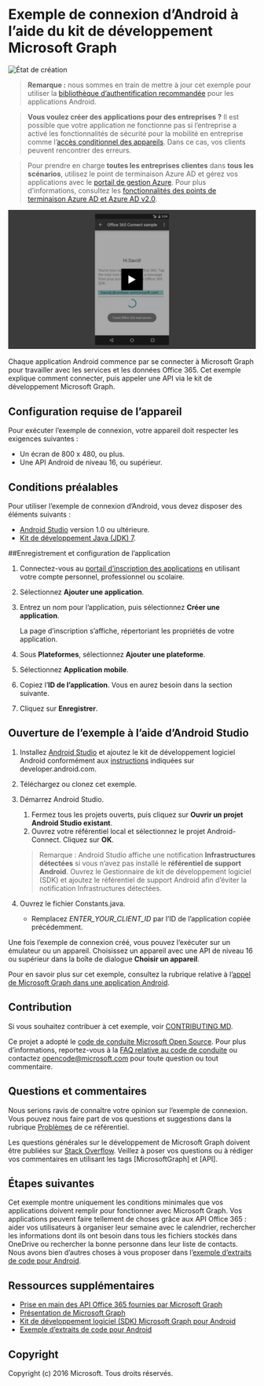 # <a name="connect-sample-for-android-using-the-microsoft-graph-sdk"></a>Exemple de connexion d’Android à l’aide du kit de développement Microsoft Graph

![État de création](https://ricalo.visualstudio.com/_apis/public/build/definitions/06256fa7-d8e5-4ca0-8639-7c00eb6f1fe9/6/badge "État de création")

>**Remarque :** nous sommes en train de mettre à jour cet exemple pour utiliser la [bibliothèque d’authentification recommandée](https://docs.microsoft.com/fr-fr/azure/active-directory/develop/active-directory-v2-libraries#compatible-client-libraries) pour les applications Android.


> **Vous voulez créer des applications pour des entreprises ?** Il est possible que votre application ne fonctionne pas si l’entreprise a activé les fonctionnalités de sécurité pour la mobilité en entreprise comme l’<a href="https://azure.microsoft.com/fr-fr/documentation/articles/active-directory-conditional-access-device-policies/" target="_newtab">accès conditionnel des appareils</a>. Dans ce cas, vos clients peuvent rencontrer des erreurs. 

> Pour prendre en charge **toutes les entreprises clientes** dans **tous les scénarios**, utilisez le point de terminaison Azure AD et gérez vos applications avec le [portail de gestion Azure](https://aka.ms/aadapplist). Pour plus d’informations, consultez les [fonctionnalités des points de terminaison Azure AD et Azure AD v2.0](https://graph.microsoft.io/docs/authorization/auth_overview#deciding-between-azure-ad-and-the-v2-authentication-endpoint).

[![Exemple de connexion Microsoft Graph](../readme-images/O365-Android-Connect-video_play_icon.png)](https://www.youtube.com/watch?v=3IQIDFrqhY4 "Cliquez ici pour voir l’exemple en action")

Chaque application Android commence par se connecter à Microsoft Graph pour travailler avec les services et les données Office 365. Cet exemple explique comment connecter, puis appeler une API via le kit de développement Microsoft Graph.

## <a name="device-requirements"></a>Configuration requise de l’appareil

Pour exécuter l’exemple de connexion, votre appareil doit respecter les exigences suivantes :

* Un écran de 800 x 480, ou plus.
* Une API Android de niveau 16, ou supérieur.
 
## <a name="prerequisites"></a>Conditions préalables

Pour utiliser l’exemple de connexion d’Android, vous devez disposer des éléments suivants :

* [Android Studio](http://developer.android.com/sdk/index.html) version 1.0 ou ultérieure.
* [Kit de développement Java (JDK) 7](http://www.oracle.com/technetwork/java/javase/downloads/jdk7-downloads-1880260.html).

<a name="register"></a>
##<a name="register-and-configure-the-app"></a>Enregistrement et configuration de l’application

1. Connectez-vous au [portail d’inscription des applications](https://apps.dev.microsoft.com/) en utilisant votre compte personnel, professionnel ou scolaire.
2. Sélectionnez **Ajouter une application**.
3. Entrez un nom pour l’application, puis sélectionnez **Créer une application**.
    
    La page d’inscription s’affiche, répertoriant les propriétés de votre application.
 
4. Sous **Plateformes**, sélectionnez **Ajouter une plateforme**.
5. Sélectionnez **Application mobile**.
6. Copiez l’**ID de l’application**. Vous en aurez besoin dans la section suivante.
7. Cliquez sur **Enregistrer**.
  
## <a name="open-the-sample-using-android-studio"></a>Ouverture de l’exemple à l’aide d’Android Studio

1. Installez [Android Studio](http://developer.android.com/sdk/index.html) et ajoutez le kit de développement logiciel Android conformément aux [instructions](http://developer.android.com/sdk/installing/adding-packages.html) indiquées sur developer.android.com.
2. Téléchargez ou clonez cet exemple.
3. Démarrez Android Studio.
    1. Fermez tous les projets ouverts, puis cliquez sur **Ouvrir un projet Android Studio existant**.
    2. Ouvrez votre référentiel local et sélectionnez le projet Android-Connect. Cliquez sur **OK**.
    
    > Remarque : Android Studio affiche une notification **Infrastructures détectées** si vous n’avez pas installé le **référentiel de support Android**. Ouvrez le Gestionnaire de kit de développement logiciel (SDK) et ajoutez le référentiel de support Android afin d’éviter la notification Infrastructures détectées.
4. Ouvrez le fichier Constants.java.
    * Remplacez *ENTER_YOUR_CLIENT_ID* par l’ID de l’application copiée précédemment.

Une fois l’exemple de connexion créé, vous pouvez l’exécuter sur un émulateur ou un appareil. Choisissez un appareil avec une API de niveau 16 ou supérieur dans la boîte de dialogue **Choisir un appareil**.

Pour en savoir plus sur cet exemple, consultez la rubrique relative à l’[appel de Microsoft Graph dans une application Android](https://graph.microsoft.io/en-us/docs/platform/android).

<a name="contributing"></a>
## <a name="contributing"></a>Contribution ##

Si vous souhaitez contribuer à cet exemple, voir [CONTRIBUTING.MD](/CONTRIBUTING.md).

Ce projet a adopté le [code de conduite Microsoft Open Source](https://opensource.microsoft.com/codeofconduct/). Pour plus d’informations, reportez-vous à la [FAQ relative au code de conduite](https://opensource.microsoft.com/codeofconduct/faq/) ou contactez [opencode@microsoft.com](mailto:opencode@microsoft.com) pour toute question ou tout commentaire.

## <a name="questions-and-comments"></a>Questions et commentaires

Nous serions ravis de connaître votre opinion sur l’exemple de connexion. Vous pouvez nous faire part de vos questions et suggestions dans la rubrique [Problèmes](issues) de ce référentiel.

Les questions générales sur le développement de Microsoft Graph doivent être publiées sur [Stack Overflow](http://stackoverflow.com/questions/tagged/MicrosoftGraph+API). Veillez à poser vos questions ou à rédiger vos commentaires en utilisant les tags [MicrosoftGraph] et [API].

## <a name="next-steps"></a>Étapes suivantes

Cet exemple montre uniquement les conditions minimales que vos applications doivent remplir pour fonctionner avec Microsoft Graph. Vos applications peuvent faire tellement de choses grâce aux API Office 365 : aider vos utilisateurs à organiser leur semaine avec le calendrier, rechercher les informations dont ils ont besoin dans tous les fichiers stockés dans OneDrive ou rechercher la bonne personne dans leur liste de contacts. Nous avons bien d’autres choses à vous proposer dans l’[exemple d’extraits de code pour Android](../../../android-java-snippets-sample). 
  
## <a name="additional-resources"></a>Ressources supplémentaires

* [Prise en main des API Office 365 fournies par Microsoft Graph](http://dev.office.com/getting-started/office365apis)
* [Présentation de Microsoft Graph](http://graph.microsoft.io)
* [Kit de développement logiciel (SDK) Microsoft Graph pour Android](../../../msgraph-sdk-android)
* [Exemple d’extraits de code pour Android](../../../android-java-snippets-sample)

## <a name="copyright"></a>Copyright
Copyright (c) 2016 Microsoft. Tous droits réservés.
